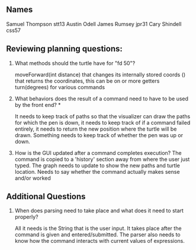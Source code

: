 ## Names
Samuel Thompson stt13
Austin Odell
James Rumsey jpr31
Cary Shindell css57
## Reviewing planning questions:

1. What methods should the turtle have for "fd 50"?

	moveForward(int distance) that changes its internally stored coords
	() that returns the coordinates, this can be on or more getters
	turn(degrees) for various commands
	
2. What behaviors does the result of a command need to have to be used by the front end? *
	
	It needs to keep track of paths so that the visualizer can draw the paths for which the pen is down, it needs to keep track of if a command failed entirely, it needs to return the new position where the turtle will be drawn. Something needs to keep track of whether the pen was up or down.

3. How is the GUI updated after a command completes execution?
	The command is copied to a 'history' section away from where the user just typed. The graph needs to update to show the new paths and turtle location. Needs to say whether the command actually makes sense and/or worked

## Additional Questions
1. When does parsing need to take place and what does it need to start properly?

	All it needs is the String that is the user input. It takes place after the command is given and entered/submitted. The parser also needs to know how the command interacts with current values of expressions.